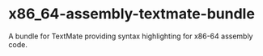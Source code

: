 x86_64-assembly-textmate-bundle
===============================

A bundle for TextMate providing syntax highlighting for x86-64 assembly code.